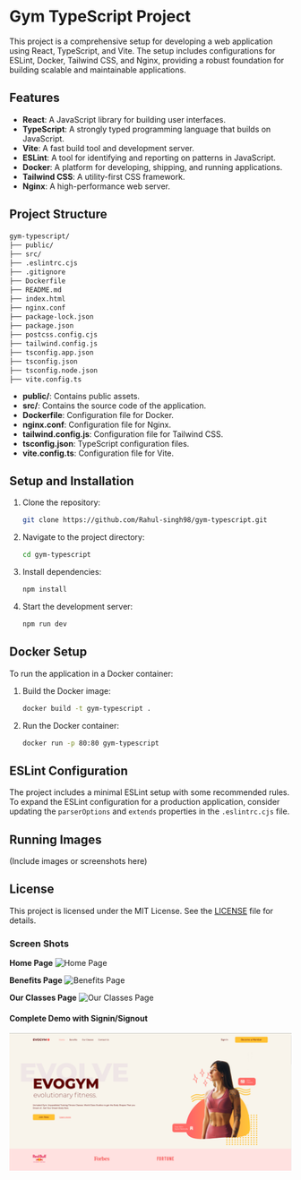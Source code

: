 # Gym TypeScript Project

This project is a comprehensive setup for developing a web application using React, TypeScript, and Vite. The setup includes configurations for ESLint, Docker, Tailwind CSS, and Nginx, providing a robust foundation for building scalable and maintainable applications.

## Features

- **React**: A JavaScript library for building user interfaces.
- **TypeScript**: A strongly typed programming language that builds on JavaScript.
- **Vite**: A fast build tool and development server.
- **ESLint**: A tool for identifying and reporting on patterns in JavaScript.
- **Docker**: A platform for developing, shipping, and running applications.
- **Tailwind CSS**: A utility-first CSS framework.
- **Nginx**: A high-performance web server.

## Project Structure

```raw
gym-typescript/
├── public/
├── src/
├── .eslintrc.cjs
├── .gitignore
├── Dockerfile
├── README.md
├── index.html
├── nginx.conf
├── package-lock.json
├── package.json
├── postcss.config.cjs
├── tailwind.config.js
├── tsconfig.app.json
├── tsconfig.json
├── tsconfig.node.json
├── vite.config.ts
```

- **public/**: Contains public assets.
- **src/**: Contains the source code of the application.
- **Dockerfile**: Configuration file for Docker.
- **nginx.conf**: Configuration file for Nginx.
- **tailwind.config.js**: Configuration file for Tailwind CSS.
- **tsconfig.json**: TypeScript configuration files.
- **vite.config.ts**: Configuration file for Vite.

## Setup and Installation

1. Clone the repository:
   ```sh
   git clone https://github.com/Rahul-singh98/gym-typescript.git
   ```
2. Navigate to the project directory:
   ```sh
   cd gym-typescript
   ```
3. Install dependencies:
   ```sh
   npm install
   ```
4. Start the development server:
   ```sh
   npm run dev
   ```

## Docker Setup

To run the application in a Docker container:

1. Build the Docker image:
   ```sh
   docker build -t gym-typescript .
   ```
2. Run the Docker container:
   ```sh
   docker run -p 80:80 gym-typescript
   ```

## ESLint Configuration

The project includes a minimal ESLint setup with some recommended rules. To expand the ESLint configuration for a production application, consider updating the `parserOptions` and `extends` properties in the `.eslintrc.cjs` file.

## Running Images

(Include images or screenshots here)

## License

This project is licensed under the MIT License. See the [LICENSE](LICENSE) file for details.

### Screen Shots

**Home Page**
![Home Page](https://github.com/rahul-singh98/gym-typescript/tree/main/readme_resources/images/header.png)

**Benefits Page**
![Benefits Page](https://github.com/rahul-singh98/gym-typescript/tree/main/readme_resources/images/benefits.png)

**Our Classes Page**
![Our Classes Page](https://github.com/rahul-singh98/gym-typescript/tree/main/readme_resources/images/ourClasses.png)

#### Complete Demo with Signin/Signout

[![Video Demonstration](https://github.com/Rahul-singh98/gym-typescript/blob/main/readme_resources/images/header.png)](https://github.com/Rahul-singh98/gym-typescript/blob/main/readme_resources/videos/evo_gym_demonstration.webm)
